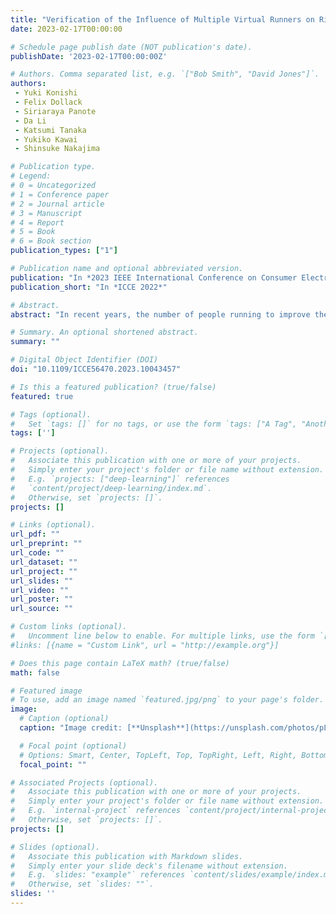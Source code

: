 ```yaml
---
title: "Verification of the Influence of Multiple Virtual Runners on Rival Recommendation for Acoustic AR Running Assistance System"
date: 2023-02-17T00:00:00

# Schedule page publish date (NOT publication's date).
publishDate: '2023-02-17T00:00:00Z'

# Authors. Comma separated list, e.g. `["Bob Smith", "David Jones"]`.
authors:
 - Yuki Konishi
 - Felix Dollack
 - Siriaraya Panote
 - Da Li
 - Katsumi Tanaka
 - Yukiko Kawai
 - Shinsuke Nakajima

# Publication type.
# Legend:
# 0 = Uncategorized
# 1 = Conference paper
# 2 = Journal article
# 3 = Manuscript
# 4 = Report
# 5 = Book
# 6 = Book section
publication_types: ["1"]

# Publication name and optional abbreviated version.
publication: "In *2023 IEEE International Conference on Consumer Electronics*."
publication_short: "In *ICCE 2022*"

# Abstract.
abstract: "In recent years, the number of people running to improve their health and physical fitness has been increasing. However, it is not easy to stay motivated and keep running as regular activity. Therefore, we believe that it is very significant to develop a running support system. In a previous study, a running assistance system that enables users to run with a virtual runner based on their own running records in an acoustic augmented reality space was constructed. In order to make the running experience more realistic and keep users motivated it is important to develop a system that allows users to compete with virtual runners who can serve as good rivals. In this study we examined how multiple virtual runners competing against the user affect the user's motivation."

# Summary. An optional shortened abstract.
summary: ""

# Digital Object Identifier (DOI)
doi: "10.1109/ICCE56470.2023.10043457"

# Is this a featured publication? (true/false)
featured: true

# Tags (optional).
#   Set `tags: []` for no tags, or use the form `tags: ["A Tag", "Another Tag"]` for one or more tags.
tags: ['']

# Projects (optional).
#   Associate this publication with one or more of your projects.
#   Simply enter your project's folder or file name without extension.
#   E.g. `projects: ["deep-learning"]` references
#   `content/project/deep-learning/index.md`.
#   Otherwise, set `projects: []`.
projects: []

# Links (optional).
url_pdf: ""
url_preprint: ""
url_code: ""
url_dataset: ""
url_project: ""
url_slides: ""
url_video: ""
url_poster: ""
url_source: ""

# Custom links (optional).
#   Uncomment line below to enable. For multiple links, use the form `[{...}, {...}, {...}]`.
#links: [{name = "Custom Link", url = "http://example.org"}]

# Does this page contain LaTeX math? (true/false)
math: false

# Featured image
# To use, add an image named `featured.jpg/png` to your page's folder.
image:
  # Caption (optional)
  caption: "Image credit: [**Unsplash**](https://unsplash.com/photos/pLCdAaMFLTE)"

  # Focal point (optional)
  # Options: Smart, Center, TopLeft, Top, TopRight, Left, Right, BottomLeft, Bottom, BottomRight
  focal_point: ""

# Associated Projects (optional).
#   Associate this publication with one or more of your projects.
#   Simply enter your project's folder or file name without extension.
#   E.g. `internal-project` references `content/project/internal-project/index.md`.
#   Otherwise, set `projects: []`.
projects: []

# Slides (optional).
#   Associate this publication with Markdown slides.
#   Simply enter your slide deck's filename without extension.
#   E.g. `slides: "example"` references `content/slides/example/index.md`.
#   Otherwise, set `slides: ""`.
slides: ''
---
```

